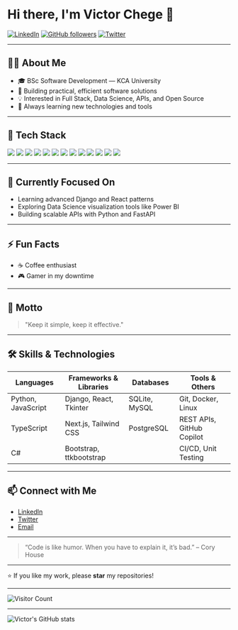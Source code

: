 # Hi there, I'm Victor Chege 👋

[![LinkedIn](https://img.shields.io/badge/-LinkedIn-blue?style=flat&logo=linkedin&logoColor=white&link=https://www.linkedin.com/in/victor-chege/)](https://www.linkedin.com/in/victor-chege/)
[![GitHub followers](https://img.shields.io/github/followers/deuce01?label=Follow&style=social)](https://github.com/deuce01)
[![Twitter](https://img.shields.io/twitter/follow/_victorchege_?style=social)](https://twitter.com/_victorchege_)

---

## 👨‍💻 About Me

- 🎓 BSc Software Development — KCA University  
- 🚀 Building practical, efficient software solutions  
- 💡 Interested in Full Stack, Data Science, APIs, and Open Source  
- 🌱 Always learning new technologies and tools

---
## 🧰 Tech Stack

<p align="left">
  <img src="https://img.shields.io/badge/Python-3776AB?style=for-the-badge&logo=python&logoColor=white" />
  <img src="https://img.shields.io/badge/JavaScript-F7DF1E?style=for-the-badge&logo=javascript&logoColor=black" />
  <img src="https://img.shields.io/badge/TypeScript-3178C6?style=for-the-badge&logo=typescript&logoColor=white" />
  <img src="https://img.shields.io/badge/React-20232A?style=for-the-badge&logo=react&logoColor=61DAFB" />
  <img src="https://img.shields.io/badge/Next.js-000000?style=for-the-badge&logo=next.js&logoColor=white" />
  <img src="https://img.shields.io/badge/Tailwind_CSS-06B6D4?style=for-the-badge&logo=tailwind-css&logoColor=white" />
  <img src="https://img.shields.io/badge/Django-092E20?style=for-the-badge&logo=django&logoColor=white" />
  <img src="https://img.shields.io/badge/Tkinter-FFB000?style=for-the-badge&logo=python&logoColor=white" />
  <img src="https://img.shields.io/badge/SQLite-003B57?style=for-the-badge&logo=sqlite&logoColor=white" />
  <img src="https://img.shields.io/badge/MySQL-005C84?style=for-the-badge&logo=mysql&logoColor=white" />
  <img src="https://img.shields.io/badge/PostgreSQL-336791?style=for-the-badge&logo=postgresql&logoColor=white" />
  <img src="https://img.shields.io/badge/Git-F05032?style=for-the-badge&logo=git&logoColor=white" />
  <img src="https://img.shields.io/badge/Docker-2496ED?style=for-the-badge&logo=docker&logoColor=white" />
</p>

---

## 🔭 Currently Focused On

- Learning advanced Django and React patterns  
- Exploring Data Science visualization tools like Power BI  
- Building scalable APIs with Python and FastAPI

---

## ⚡ Fun Facts

- ☕ Coffee enthusiast  
- 🎮 Gamer in my downtime  


---

## 💬 Motto

> "Keep it simple, keep it effective."

---

## 🛠️ Skills & Technologies

| Languages           | Frameworks & Libraries  | Databases        | Tools & Others            |
|---------------------|------------------------|------------------|---------------------------|
| Python, JavaScript  | Django, React, Tkinter | SQLite, MySQL    | Git, Docker, Linux        |
| TypeScript         | Next.js, Tailwind CSS  | PostgreSQL       | REST APIs, GitHub Copilot |
| C#                  | Bootstrap, ttkbootstrap|                  | CI/CD, Unit Testing       |

---

## 📫 Connect with Me

- [LinkedIn](https://www.linkedin.com/in/victorchege/)  
- [Twitter](https://twitter.com/_victorchege_)  
- [Email](victrchege@gmail.com)  

---

> “Code is like humor. When you have to explain it, it’s bad.” – Cory House

---

⭐ If you like my work, please **star** my repositories!

---

![Visitor Count](https://profile-counter.glitch.me/deuce01/count.svg)

---

![Victor's GitHub stats](https://github-readme-stats.vercel.app/api?username=deuce01&show_icons=true&theme=radical)
